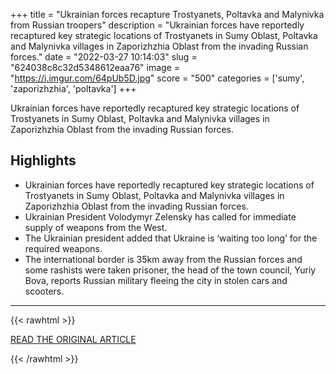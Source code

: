 +++
title = "Ukrainian forces recapture Trostyanets, Poltavka and Malynivka from Russian troopers"
description = "Ukrainian forces have reportedly recaptured key strategic locations of Trostyanets in Sumy Oblast, Poltavka and Malynivka villages in Zaporizhzhia Oblast from the invading Russian forces."
date = "2022-03-27 10:14:03"
slug = "624038c8c32d5348612eaa76"
image = "https://i.imgur.com/64pUb5D.jpg"
score = "500"
categories = ['sumy', 'zaporizhzhia', 'poltavka']
+++

Ukrainian forces have reportedly recaptured key strategic locations of Trostyanets in Sumy Oblast, Poltavka and Malynivka villages in Zaporizhzhia Oblast from the invading Russian forces.

## Highlights

- Ukrainian forces have reportedly recaptured key strategic locations of Trostyanets in Sumy Oblast, Poltavka and Malynivka villages in Zaporizhzhia Oblast from the invading Russian forces.
- Ukrainian President Volodymyr Zelensky has called for immediate supply of weapons from the West.
- The Ukrainian president added that Ukraine is ‘waiting too long’ for the required weapons.
- The international border is 35km away from the Russian forces and some rashists were taken prisoner, the head of the town council, Yuriy Bova, reports Russian military fleeing the city in stolen cars and scooters.

---

{{< rawhtml >}}
  <p class="article-category">
    <a target="_blank" href="https://nenow.in/world/ukrainian-forces-recapture-trostyanets-poltavka-malynivka-russian.html">READ THE ORIGINAL ARTICLE</a>
  </p>
{{< /rawhtml >}}
